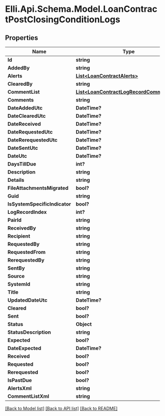 # Elli.Api.Schema.Model.LoanContractPostClosingConditionLogs
## Properties

Name | Type | Description | Notes
------------ | ------------- | ------------- | -------------
**Id** | **string** |  | [optional] 
**AddedBy** | **string** |  | [optional] 
**Alerts** | [**List&lt;LoanContractAlerts&gt;**](LoanContractAlerts.md) |  | [optional] 
**ClearedBy** | **string** |  | [optional] 
**CommentList** | [**List&lt;LoanContractLogRecordCommentList&gt;**](LoanContractLogRecordCommentList.md) |  | [optional] 
**Comments** | **string** |  | [optional] 
**DateAddedUtc** | **DateTime?** |  | [optional] 
**DateClearedUtc** | **DateTime?** |  | [optional] 
**DateReceived** | **DateTime?** |  | [optional] 
**DateRequestedUtc** | **DateTime?** |  | [optional] 
**DateRerequestedUtc** | **DateTime?** |  | [optional] 
**DateSentUtc** | **DateTime?** |  | [optional] 
**DateUtc** | **DateTime?** |  | [optional] 
**DaysTillDue** | **int?** |  | [optional] 
**Description** | **string** |  | [optional] 
**Details** | **string** |  | [optional] 
**FileAttachmentsMigrated** | **bool?** |  | [optional] 
**Guid** | **string** |  | [optional] 
**IsSystemSpecificIndicator** | **bool?** |  | [optional] 
**LogRecordIndex** | **int?** |  | [optional] 
**PairId** | **string** |  | [optional] 
**ReceivedBy** | **string** |  | [optional] 
**Recipient** | **string** |  | [optional] 
**RequestedBy** | **string** |  | [optional] 
**RequestedFrom** | **string** |  | [optional] 
**RerequestedBy** | **string** |  | [optional] 
**SentBy** | **string** |  | [optional] 
**Source** | **string** |  | [optional] 
**SystemId** | **string** |  | [optional] 
**Title** | **string** |  | [optional] 
**UpdatedDateUtc** | **DateTime?** |  | [optional] 
**Cleared** | **bool?** |  | [optional] 
**Sent** | **bool?** |  | [optional] 
**Status** | **Object** |  | [optional] 
**StatusDescription** | **string** |  | [optional] 
**Expected** | **bool?** |  | [optional] 
**DateExpected** | **DateTime?** |  | [optional] 
**Received** | **bool?** |  | [optional] 
**Requested** | **bool?** |  | [optional] 
**Rerequested** | **bool?** |  | [optional] 
**IsPastDue** | **bool?** |  | [optional] 
**AlertsXml** | **string** |  | [optional] 
**CommentListXml** | **string** |  | [optional] 

[[Back to Model list]](../README.md#documentation-for-models) [[Back to API list]](../README.md#documentation-for-api-endpoints) [[Back to README]](../README.md)


